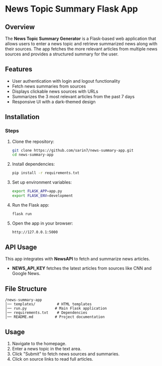 # News Topic Summary Flask App

## Overview
The **News Topic Summary Generator** is a Flask-based web application that allows users to enter a news topic and retrieve summarized news along with their sources. The app fetches the more relevant articles from multiple news sources and provides a structured summary for the user.

## Features
- User authentication with login and logout functionality
- Fetch news summaries from sources
- Displays clickable news sources with URLs
- Summarizes the 3 most relevant articles from the past 7 days
- Responsive UI with a dark-themed design

## Installation
### Steps
1. Clone the repository:
   ```sh
   git clone https://github.com/sarin7/news-summary-app.git
   cd news-summary-app
   ```
2. Install dependencies:
   ```sh
   pip install -r requirements.txt
   ```
3. Set up environment variables:
   ```sh
   export FLASK_APP=app.py
   export FLASK_ENV=development
   ```
4. Run the Flask app:
   ```sh
   flask run
   ```
5. Open the app in your browser:
   ```sh
   http://127.0.0.1:5000
   ```

## API Usage
This app integrates with **NewsAPI** to fetch and summarize news articles.
- **NEWS_API_KEY** fetches the latest articles from sources like CNN and Google News.

## File Structure
```
/news-summary-app
│── templates/          # HTML templates
│── run.py             # Main Flask application
│── requirements.txt    # Dependencies
│── README.md          # Project documentation
```

## Usage
1. Navigate to the homepage.
2. Enter a news topic in the text area.
3. Click "Submit" to fetch news sources and summaries.
4. Click on source links to read full articles.
